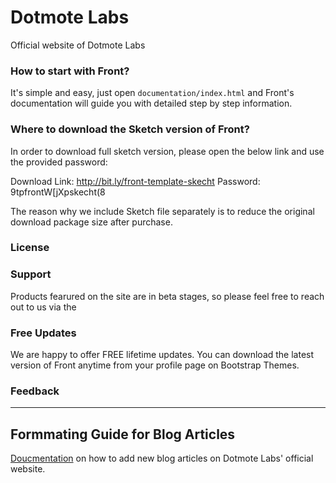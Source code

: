 # Dotmote Labs #

Official website of Dotmote Labs

### How to start with Front? ###

It's simple and easy, just open `documentation/index.html` and Front's documentation will guide you with detailed step by step information.


### Where to download the Sketch version of Front? ###

In order to download full sketch version, please open the below link and use the provided password:

Download Link: http://bit.ly/front-template-skecht
Password: 9tpfrontW[jXpskecht(8

The reason why we include Sketch file separately is to reduce the original download package size after purchase.


### License ###




### Support ###
Products fearured on the site are in beta stages, so please feel free to reach out to us via the 


### Free Updates ###

We are happy to offer FREE lifetime updates. You can download the latest version of Front anytime from your profile page on Bootstrap Themes.


### Feedback ###

---
## Formmating Guide for Blog Articles
[Doucmentation](https://github.com/dotmote/dotmotelabs/blob/master/docs/BlogArticles/README-for-blog.md) on how to add new blog articles on Dotmote Labs' official website.